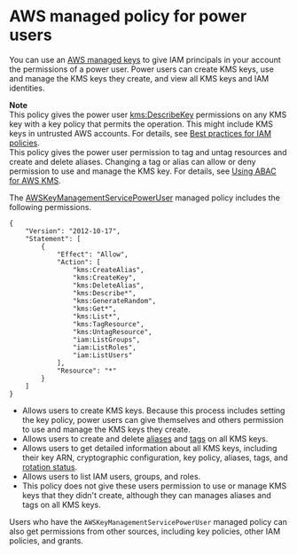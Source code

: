 # AWS managed policy for power users<a name="aws-managed-policies"></a>

You can use an [AWS managed keys](https://docs.aws.amazon.com/IAM/latest/UserGuide/access_policies_managed-vs-inline.html#aws-managed-policies) to give IAM principals in your account the permissions of a power user\. Power users can create KMS keys, use and manage the KMS keys they create, and view all KMS keys and IAM identities\.

**Note**  
This policy gives the power user [kms:DescribeKey](https://docs.aws.amazon.com/IAM/latest/APIReference/API_DescribeKey.html) permissions on any KMS key with a key policy that permits the operation\. This might include KMS keys in untrusted AWS accounts\. For details, see [Best practices for IAM policies](iam-policies-best-practices.md)\.  
This policy gives the power user permission to tag and untag resources and create and delete aliases\. Changing a tag or alias can allow or deny permission to use and manage the KMS key\. For details, see [Using ABAC for AWS KMS](abac.md)\.

The [AWSKeyManagementServicePowerUser](https://console.aws.amazon.com/iam/home#policies/arn:aws:iam::aws:policy/AWSKeyManagementServicePowerUser) managed policy includes the following permissions\.

```
{
    "Version": "2012-10-17",
    "Statement": [
        {
            "Effect": "Allow",
            "Action": [
                "kms:CreateAlias",
                "kms:CreateKey",
                "kms:DeleteAlias",
                "kms:Describe*",
                "kms:GenerateRandom",
                "kms:Get*",
                "kms:List*",
                "kms:TagResource",
                "kms:UntagResource",
                "iam:ListGroups",
                "iam:ListRoles",
                "iam:ListUsers"
            ],
            "Resource": "*"
        }
    ]
}
```
+ Allows users to create KMS keys\. Because this process includes setting the key policy, power users can give themselves and others permission to use and manage the KMS keys they create\.
+ Allows users to create and delete [aliases](kms-alias.md) and [tags](tagging-keys.md) on all KMS keys\.
+ Allows users to get detailed information about all KMS keys, including their key ARN, cryptographic configuration, key policy, aliases, tags, and [rotation status](rotate-keys.md)\.
+ Allows users to list IAM users, groups, and roles\.
+ This policy does not give these users permission to use or manage KMS keys that they didn't create, although they can manages aliases and tags on all KMS keys\.

Users who have the `AWSKeyManagementServicePowerUser` managed policy can also get permissions from other sources, including key policies, other IAM policies, and grants\. 